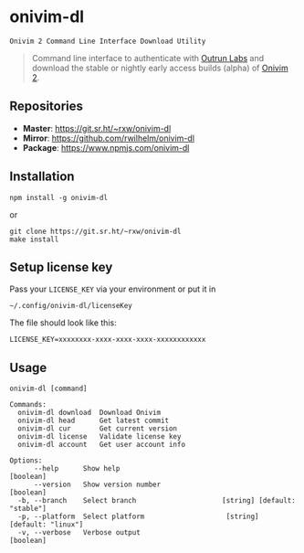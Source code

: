 onivim-dl
=========

`Onivim 2 Command Line Interface Download Utility`

> Command line interface to authenticate with [Outrun Labs](https://www.outrunlabs.com/) and
> download the stable or nightly early access builds (alpha) of [Onivim 2](https://www.onivim.io/).

## Repositories

* **Master**: https://git.sr.ht/~rxw/onivim-dl
* **Mirror**: https://github.com/rwilhelm/onivim-dl
* **Package**: https://www.npmjs.com/onivim-dl

## Installation
```
npm install -g onivim-dl
```
or
```
git clone https://git.sr.ht/~rxw/onivim-dl
make install
```

## Setup license key

Pass your `LICENSE_KEY` via your environment or put it in
```
~/.config/onivim-dl/licenseKey
```

The file should look like this:
```
LICENSE_KEY=xxxxxxxx-xxxx-xxxx-xxxx-xxxxxxxxxxxx
```

## Usage
```
onivim-dl [command]

Commands:
  onivim-dl download  Download Onivim
  onivim-dl head      Get latest commit
  onivim-dl cur       Get current version
  onivim-dl license   Validate license key
  onivim-dl account   Get user account info

Options:
      --help      Show help                                            [boolean]
      --version   Show version number                                  [boolean]
  -b, --branch    Select branch                     [string] [default: "stable"]
  -p, --platform  Select platform                    [string] [default: "linux"]
  -v, --verbose   Verbose output                                       [boolean]
```
